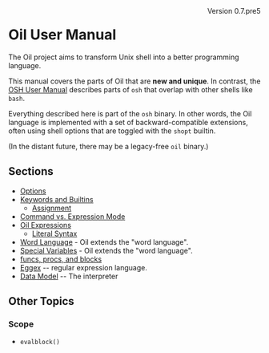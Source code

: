 <div style="float:right;">
  <span id="version-in-header">Version 0.7.pre5</span> <br/>

  <!-- TODO: date support in cmark.py -->
  <span style="" class="date">
  <!-- REPLACE_WITH_DATE -->
  </span>
</div>

Oil User Manual
===============

The Oil project aims to transform Unix shell into a better programming
language.

This manual covers the parts of Oil that are **new and unique**.  In contrast,
the [OSH User Manual](osh-manual.html) describes parts of `osh` that overlap
with other shells like `bash`.

Everything described here is part of the `osh` binary.  In other words, the Oil
language is implemented with a set of backward-compatible extensions, often
using shell options that are toggled with the `shopt` builtin.

(In the distant future, there may be a legacy-free `oil` binary.)

<!-- cmark.py expands this -->
<div id="toc">
</div>


## Sections


- [Options](oil-options.html)
- [Keywords and Builtins](oil-keywords-and-builtins.html)
  - [Assignment](oil-assignment.html)
- [Command vs. Expression Mode](command-vs-expression-mode.html)
- [Oil Expressions](oil-expressions.html)
  - [Literal Syntax](oil-literal-syntax.html)
- [Word Language](oil-word-language.html) - Oil extends the "word language".
- [Special Variables](oil-special-vars.html) - Oil extends the "word language".
- [funcs, procs, and blocks](func-proc-blocks.html)
- [Eggex](eggex.html) -- regular expression language.
- [Data Model](data-model.html) -- The interpreter


## Other Topics

### Scope

- `evalblock()`

